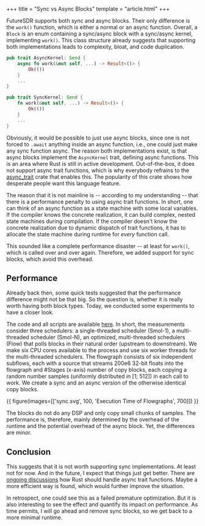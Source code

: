 +++
title = "Sync vs Async Blocks"
template = "article.html"
+++

FutureSDR supports both sync and async blocks.
Their only difference is the `work()` function, which is either a normal or an async function.
Overall, a `Block` is an enum containing a sync/async block with a sync/async kernel, implementing `work()`.
This class structure already suggests that supporting both implementations leads to complexity, bloat, and code duplication.

``` rust
pub trait AsyncKernel: Send {
    async fn work(&mut self, ...) -> Result<()> {
        Ok(())
    }
    ...
}

pub trait SyncKernel: Send {
    fn work(&mut self, ...) -> Result<()> {
        Ok(())
    }
    ...
}
```

Obviously, it would be possible to just use async blocks, since one is not forced to `.await` anything inside an async function, i.e., one could just make any sync function async.
The reason both implementations exist, is that async blocks implement the `AsyncKernel` trait, defining async functions.
This is an area where Rust is still in active development.
Out-of-the-box, it does not support async trait functions, which is why everybody refrains to the [async_trait](https://docs.rs/async-trait/latest/async_trait/) crate that enables this.
The popularity of this crate shows how desperate people want this language feature.

The reason that it is not mainline is -- according to my understanding -- that there is a performance penalty to using async trait functions.
In short, one can think of an async function as a state machine with some local variables.
If the compiler knows the concrete realization, it can build complex, nested state machines during compilation.
If the compiler doesn't know the concrete realization due to dynamic dispatch of trait functions, it has to allocate the state machine during runtime for *every* function call.

This sounded like a complete performance disaster -- at least for `work()`, which is called over and over again.
Therefore, we added support for sync blocks, which avoid this overhead.

## Performance 

Already back then, some quick tests suggested that the performance difference might not be that big.
So the question is, whether it is really worth having both block types.
Today, we conducted some experiments to have a closer look.

The code and all scripts are available [here](https://github.com/bastibl/FutureSDR/tree/358cdafc70e60656ea19a23f900b3fcb2e6ed973/perf/sync).
In short, the measurements consider three schedulers: a single-threaded scheduler (Smol-1), a multi-threaded scheduler (Smol-N), an optimized, multi-threaded schedulers (Flow) that polls blocks in their natural order (upstream to downstream).
We make six CPU cores available to the process and use six worker threads for the multi-threaded schedulers.
The flowgraph consists of six independent subflows, each with a source that streams 200e6 32-bit floats into the flowgraph and #Stages (x-axis) number of copy blocks, each copying a random number samples (uniformly distributed in [1; 512]) in each call to work.
We create a sync and an async version of the otherwise identical copy blocks.

{{ figure(images=[['sync.svg', 100, 'Execution Time of Flowgraphs', 700]]) }}

The blocks do not do any DSP and only copy small chunks of samples.
The performance is, therefore, mainly determined by the overhead of the runtime and the potential overhead of the async block.
Yet, the differences are minor.

## Conclusion

This suggests that it is not worth supporting sync implementations.
At least not for now.
And in the future, I expect that things just get better.
There are [ongoing discussions](https://smallcultfollowing.com/babysteps//blog/2022/01/07/dyn-async-traits-part-7/) how Rust should handle async trait functions.
Maybe a more efficient way is found, which would further improve the situation.

In retrospect, one could see this as a failed premature optimization.
But it is also interesting to see the effect and quantify its impact on performance.
As time permits, I will go ahead and remove sync blocks, so we get back to a more minimal runtime.

